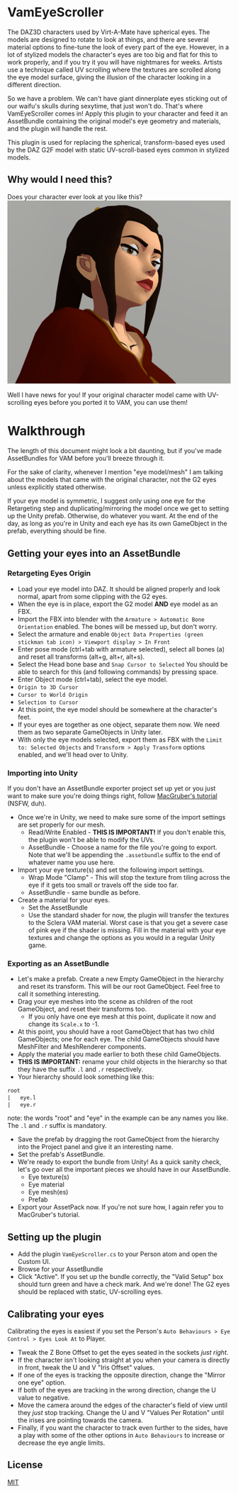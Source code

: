 # VamEyeScroller

The DAZ3D characters used by Virt-A-Mate have spherical eyes. The models are designed to rotate to look at things, and there are several material options to fine-tune the look of every part of the eye. However, in a lot of stylized models the character's eyes are too big and flat for this to work properly, and if you try it you will have nightmares for weeks. Artists use a technique called UV scrolling where the textures are scrolled along the eye model surface, giving the illusion of the character looking in a different direction.  

So we have a problem. We can't have giant dinnerplate eyes sticking out of our waifu's skulls during sexytime, that just won't do. That's where VamEyeScroller comes in!
Apply this plugin to your character and feed it an AssetBundle containing the original model's eye geometry and materials, and the plugin will handle the rest.


This plugin is used for replacing the spherical, transform-based eyes used by the DAZ G2F
model with static UV-scroll-based eyes common in stylized models.

## Why would I need this?

Does your character ever look at you like this?
![A scene of nightmares](img/01-example.png)

Well I have news for you! If your original character model came with UV-scrolling eyes before you ported it to VAM, you can use them!

# Walkthrough

The length of this document might look a bit daunting, but if you've made AssetBundles for VAM before you'll breeze through it.

For the sake of clarity, whenever I mention "eye model/mesh" I am talking about the models that came with the original character, not the G2 eyes unless
explicitly stated otherwise.

If your eye model is symmetric, I suggest only using one eye for the Retargeting step and duplicating/mirroring the model once we get to setting up the Unity prefab.
Otherwise, do whatever you want. At the end of the day, as long as you're in Unity and each eye has its own GameObject in the prefab, everything should be fine.

## Getting your eyes into an AssetBundle

### Retargeting Eyes Origin

- Load your eye model into DAZ. It should be aligned properly and look normal, apart from some clipping with the G2 eyes.
- When the eye is in place, export the G2 model __AND__ eye model as an FBX.
- Import the FBX into blender with the `Armature > Automatic Bone Orientation` enabled. The bones will be messed up, but don't worry.
- Select the armature and enable `Object Data Properties (green stickman tab icon) > Viewport display > In Front`
- Enter pose mode (ctrl+tab with armature selected), select all bones (a) and reset all transforms (alt+g, alt+r, alt+s).
- Select the Head bone base and `Snap Cursor to Selected` You should be able to search for this (and following commands) by pressing space.
- Enter Object mode (ctrl+tab), select the eye model.
- `Origin to 3D Cursor`
- `Cursor to World Origin`
- `Selection to Cursor`
- At this point, the eye model should be somewhere at the character's feet.
- If your eyes are together as one object, separate them now. We need them as two separate GameObjects in Unity later.
- With only the eye models selected, export them as FBX with the `Limit to: Selected Objects` and `Transform > Apply Transform` options enabled, and we'll head over to Unity.

### Importing into Unity

 If you don't have an AssetBundle exporter project set up yet or you just want to make sure you're doing things right, 
 follow [MacGruber's tutorial](https://hub.virtamate.com/resources/unity-assetbundles-for-vam-1-xx.167/) (NSFW, duh).
 
- Once we're in Unity, we need to make sure some of the import settings are set properly for our mesh.
  - Read/Write Enabled - __THIS IS IMPORTANT!__ If you don't enable this, the plugin won't be able to modify the UVs.
  - AssetBundle - Choose a name for the file you're going to export. Note that we'll be appending the `.assetbundle` suffix to the end of whatever name you use here.
- Import your eye texture(s) and set the following import settings. 
  - Wrap Mode "Clamp" - This will stop the texture from tiling across the eye if it gets too small or travels off the side too far.
  - AssetBundle - same bundle as before.
- Create a material for your eyes.
  - Set the AssetBundle
  - Use the standard shader for now, the plugin will transfer the textures to the Sclera VAM material.
Worst case is that you get a severe case of pink eye if the shader is missing. Fill in the material with your eye textures and change the options as you would in a regular Unity game.

### Exporting as an AssetBundle

- Let's make a prefab. Create a new Empty GameObject in the hierarchy and reset its transform. This will be our root GameObject. Feel free to call it something interesting.
- Drag your eye meshes into the scene as children of the root GameObject, and reset their transforms too.
  - If you only have one eye mesh at this point, duplicate it now and change its `Scale.x` to -1.
- At this point, you should have a root GameObject that has two child GameObjects; one for each eye. The child GameObjects should have MeshFilter and MeshRenderer components.
- Apply the material you made earlier to both these child GameObjects.
- __THIS IS IMPORTANT:__ rename your child objects in the hierarchy so that they have the suffix `.l` and `.r` respectively.
- Your hierarchy should look something like this:
```
root
|   eye.l
|   eye.r
```
note: the words "root" and "eye" in the example can be any names you like. The `.l` and `.r` suffix is mandatory.
- Save the prefab by dragging the root GameObject from the hierarchy into the Project panel and give it an interesting name.
- Set the prefab's AssetBundle.
- We're ready to export the bundle from Unity! As a quick sanity check, let's go over all the important pieces we should have in our AssetBundle.
  - Eye texture(s)
  - Eye material
  - Eye mesh(es)
  - Prefab
- Export your AssetPack now. If you're not sure how, I again refer you to MacGruber's tutorial.

## Setting up the plugin

- Add the plugin `VamEyeScroller.cs` to your Person atom and open the Custom UI.
- Browse for your AssetBundle
- Click "Active". If you set up the bundle correctly, the "Valid Setup" box should turn green and have a check mark.
And we're done! The G2 eyes should be replaced with static, UV-scrolling eyes.

## Calibrating your eyes

Calibrating the eyes is easiest if you set the Person's `Auto Behaviours > Eye Control > Eyes Look At` to Player.
- Tweak the Z Bone Offset to get the eyes seated in the sockets _just right_.
- If the character isn't looking straight at you when your camera is directly in front, tweak the U and V "Iris Offset" values.
- If one of the eyes is tracking the opposite direction, change the "Mirror one eye" option.
- If both of the eyes are tracking in the wrong direction, change the U value to negative.
- Move the camera around the edges of the character's field of view until they _just_ stop tracking. Change the U and V "Values Per Rotation" until the irises are pointing towards the camera.
- Finally, if you want the character to track even further to the sides, have a play with some of the other options in `Auto Behaviours` to increase or decrease the eye angle limits.

## License

[MIT](LICENSE.md)
